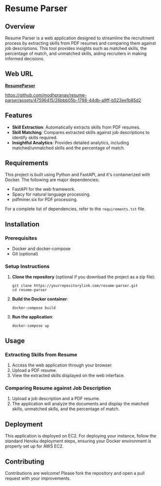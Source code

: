 # Resume Parser

## Overview
Resume Parser is a web application designed to streamline the recruitment process by extracting skills from PDF resumes and comparing them against job descriptions. This tool provides insights such as matched skills, the percentage of match, and unmatched skills, aiding recruiters in making informed decisions.

## Web URL
**[ResumeParser](https://resumeparser.modhpranav.com)**



https://github.com/modhpranav/resume-parser/assets/47596415/26bbb05b-1798-44db-a9ff-b523ee1b85d2



## Features
- **Skill Extraction**: Automatically extracts skills from PDF resumes.
- **Skill Matching**: Compares extracted skills against job descriptions to identify skills required.
- **Insightful Analytics**: Provides detailed analytics, including matched/unmatched skills and the percentage of match.

## Requirements
This project is built using Python and FastAPI, and it's containerized with Docker. The following are major dependencies:
- FastAPI for the web framework.
- Spacy for natural language processing.
- pdfminer.six for PDF processing.

For a complete list of dependencies, refer to the `requirements.txt` file.

## Installation

### Prerequisites
- Docker and docker-compose
- Git (optional)

### Setup Instructions
1. **Clone the repository** (optional if you download the project as a zip file):
   ```
   git clone https://yourrepositorylink.com/resume-parser.git
   cd resume-parser
   ```
2. **Build the Docker container**:
   ```
   docker-compose build
   ```
3. **Run the application**:
   ```
   docker-compose up
   ```

## Usage

### Extracting Skills from Resume
1. Access the web application through your browser.
2. Upload a PDF resume.
3. View the extracted skills displayed on the web interface.

### Comparing Resume against Job Description
1. Upload a job description and a PDF resume.
2. The application will analyze the documents and display the matched skills, unmatched skills, and the percentage of match.

## Deployment
This application is deployed on EC2. For deploying your instance, follow the standard Heroku deployment steps, ensuring your Docker environment is properly set up for AWS EC2.

## Contributing
Contributions are welcome! Please fork the repository and open a pull request with your improvements.
